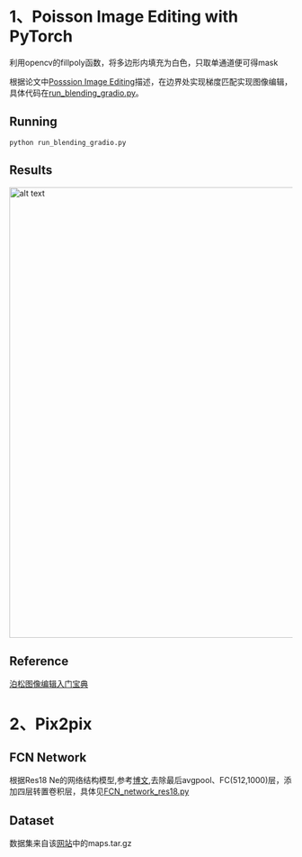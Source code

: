 # 1、Poisson Image Editing with PyTorch

利用opencv的fillpoly函数，将多边形内填充为白色，只取单通道便可得mask

根据论文中[Posssion Image Editing](https://github.com/RuiboGao/HomeWork-of-DIP/blob/main/Assignment_2/Possion%20Image%20Editing/Poisson%20Image%20Editing.pdf)描述，在边界处实现梯度匹配实现图像编辑，
具体代码在[run_blending_gradio.py](https://github.com/RuiboGao/HomeWork-of-DIP/blob/main/Assignment_2/Possion%20Image%20Editing/run_blending_gradio.py)。
## Running
    python run_blending_gradio.py

## Results
<img src="https://github.com/RuiboGao/HomeWork-of-DIP/blob/main/Assignment_2/Possion%20Image%20Editing/assignment2_1.gif/" alt="alt text" width="800">

## Reference
[泊松图像编辑入门宝典](https://buptjz.github.io/2014/03/17/poissonImageEditing)


# 2、Pix2pix

## FCN Network 
根据Res18 Ne的网络结构模型,参考[博文](https://blog.csdn.net/qq_42102546/article/details/128607586),去除最后avgpool、FC(512,1000)层，添加四层转置卷积层，具体见[FCN_network_res18.py](
./Pix2pix/FCN_network_res18.py)

## Dataset
数据集来自该[网站](https://efrosgans.eecs.berkeley.edu/pix2pix/datasets/)中的maps.tar.gz
